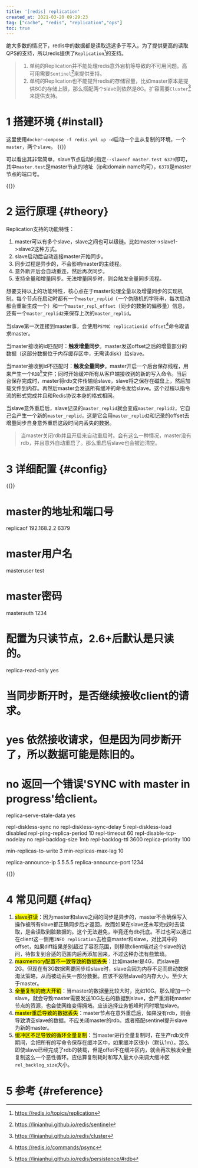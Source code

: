 ```yaml
---
title: '[redis] replication'
created_at: 2021-03-20 09:29:23
tag: ["cache", "redis", "replication","ops"]
toc: true
---
```


绝大多数的情况下，redis中的数据都是读取远远多于写入。为了提供更高的读取QPS的支持，所以redis提供了`Replication`[^replication]的支持。
> 1. 单纯的Replication并不能处理redis意外宕机等导致的不可用问题。高可用需要`Sentinel`[^sentinel]来提供支持。
> 2. 单纯的Replication也不能提升redis的存储容量，比如master原本是提供8G的存储上限，那么搭配两个slave则依然是8G。扩容需要`Cluster`[^cluster]来提供支持。

# 1 搭建环境 {#install}

这里使用`docker-compose -f redis.yml up -d`启动一个主从复制的环境，一个`master`，两个`slave`。
{{<highlight-file path="redis.yml" lang="yml" hide="true">}}

可以看出其非常简单，slave节点启动时指定`--slaveof master.test 6379`即可，其中`master.test`是master节点的地址（ip和domain name均可），`6379`是master节点的端口号。

{{<highlight-file path="replication.6379" lang="sh" hide="true">}}

# 2 运行原理 {#theory}

Replication支持的功能特性：
1. master可以有多个slave，slave之间也可以级链。比如master->slave1->slave2这种方式。
2. slave启动后自动连接master开始同步。
3. 同步过程是异步的，不会影响master的主线程。
4. 意外断开后会自动重连，然后再次同步。
5. 支持全量和增量同步。无法增量同步时，则会触发全量同步流程。

想要支持以上的功能特性，核心点在于master处理全量以及增量同步的实现机制。每个节点在启动时都有一个`master_replid`（一个伪随机的字符串，每次启动都会重新生成一个）和一个`master_repl_offset`（同步的数据的偏移量）信息，还有一个`master_replid2`来保存上次的`master_replid`。

当slave第一次连接到master事，会使用`PSYNC replicationid offset`[^command-psync]命令取请求master。

当master接收的id匹配时：**触发增量同步**。master发送offset之后的增量部分的数据（这部分数据位于内存缓存区中，无需读disk）给slave。

当master接收到id不匹配时：**触发全量同步**。master开启一个后台保存线程，用来产生一个`RDB`[^rdb]文件；同时开始缓冲所有从客户端接收到的新的写入命令。当后台保存完成时，master将rdb文件传输给slave，slave将之保存在磁盘上，然后加载文件到内存。再然后master会发送所有缓冲的命令发给slave。这个过程以指令流的形式完成并且和Redis协议本身的格式相同。

当slave意外重启后，slave记录的`master_replid`就会变成`master_replid2`，它自己会产生一个新的`master_replid`，这是它会用`master_replid2`和记录的offset去增量同步自身意外重启这段时间内丢失的数据。

> 当master关闭rdb并且开启来自动重启时。会有这么一种情况，master没有rdb，并且意外自动重启了。那么重启后slave也会被迫清空。

# 3 详细配置 {#config}

{{<code-snippet lang="ini" href="https://github.com/redis/redis/blob/6.2/redis.conf#L446-L710">}}
# master的地址和端口号
replicaof 192.168.2.2 6379
# master用户名
masteruser test
# master密码
masterauth 1234

# 配置为只读节点，2.6+后默认是只读的。
replica-read-only yes

# 当同步断开时，是否继续接收client的请求。
# yes 依然接收请求，但是因为同步断开了，所以数据可能是陈旧的。
# no  返回一个错误'SYNC with master in progress'给client。
replica-serve-stale-data yes

repl-diskless-sync no
repl-diskless-sync-delay 5
repl-diskless-load disabled
repl-ping-replica-period 10
repl-timeout 60
repl-disable-tcp-nodelay no
repl-backlog-size 1mb
repl-backlog-ttl 3600
replica-priority 100


min-replicas-to-write 3
min-replicas-max-lag 10

replica-announce-ip 5.5.5.5
replica-announce-port 1234

{{</code-snippet>}}

# 4 常见问题 {#faq}

1. <mark>slave脏读</mark>：因为master和slave之间的同步是异步的，master不会确保写入操作被所有slave都正确同步后才返回，故而如果在slave还未写完成时去读取，是会读取到脏数据的。这个无法避免，毕竟还有db托底。不过也可以通过在client这一侧用`INFO replication`去检查master和slave，对比其中的offset，如果diff结果差别超过了容忍范围，则移除client端对这个slave的访问，待恢复到合适的范围内后再添加回来，不过这种办法有些繁琐。
2. <mark>maxmemory配置不一致导致的数据丢失</mark>：比如master是4G，而slave是2G。但现在有3G数据需要同步给slave时，slave会因为内存不足而启动数据淘汰策略，从而被动丢失一部分数据。应该不设限slave的内存大小，至少大于master。
3. <mark>全量复制的庞大开销</mark>：当master的数据量比较大时，比如10G。那么增加一个slave，就会导致master需要发送10G左右的数据到slave，会严重消耗master节点的资源，也会使网络变得拥堵。应该选择业务低峰时间时增加slave。
4. <mark>master重启导致的数据丢失</mark>：master节点在意外重启后，如果没有rdb，则会导致清空slave的数据。不应关闭master的rdb。或者搭配sentinel提升slave为新的master。
5. <mark>缓冲区不足导致的循环全量复制</mark>：当master进行全量复制时，在生产rdb文件期间，会把所有的写命令保存在缓冲区中，如果缓冲区很小（默认1m）。那么即使slave已经完成了rdb的装载，但是offet不在缓冲区内，就会再次触发全量复制这么一个恶性循环。应估算复制耗时和写入量大小来调大缓冲区`rel_backlog_size`大小。


# 5 参考 {#reference}

[^replication]:<https://redis.io/topics/replication>
[^sentinel]:<https://linianhui.github.io/redis/sentinel>
[^cluster]:<https://linianhui.github.io/redis/cluster>
[^rdb]:<https://linianhui.github.io/redis/persistence/#rdb>

[^command-sync]:<https://redis.io/commands/sync>
[^command-psync]:<https://redis.io/commands/psync>
